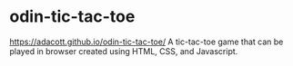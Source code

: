 # odin-tic-tac-toe 
https://adacott.github.io/odin-tic-tac-toe/ 
A tic-tac-toe game that can be played in browser created using HTML, CSS, and Javascript. 
